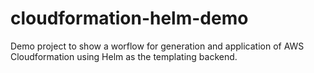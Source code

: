 # cloudformation-helm-demo

Demo project to show a worflow for generation and application of AWS
Cloudformation using Helm as the templating backend.


